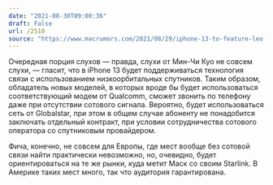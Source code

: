 ```yaml
---
date: "2021-08-30T09:00:36"
draft: False
url: /2510
source: "https://www.macrumors.com/2021/08/29/iphone-13-to-feature-leo-to-make-calls-and-text/?scrolla=5eb6d68b7fedc32c19ef33b4"
---
```


Очередная порция слухов — правда, слухи от Мин-Чи Куо не совсем слухи, — гласит, что в iPhone 13 будет поддерживаться технология связи с использованием низкоорбитальных спутников. Таким образом, обладатель новых моделей, в которых вроде бы будет использоваться соответствующий модем от Qualcomm, сможет звонить по телефону даже при отсутствии сотового сигнала. Вероятно, будет использоваться сеть от Globalstar, при этом в общем случае абоненту не понадобится заключать отдельный контракт, при условии сотрудничества сотового оператора со спутниковым провайдером.

Фича, конечно, не совсем для Европы, где мест вообще без сотовой связи найти практически невозможно, но, очевидно, будет ориентироваться на те же рынки, куда метит Маск со своим Starlink. В Америке таких мест много, так что аудитория гарантирована.
